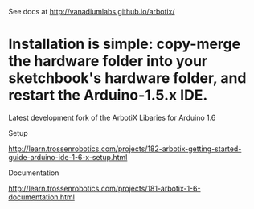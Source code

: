 See docs at http://vanadiumlabs.github.io/arbotix/

Installation is simple: copy-merge the hardware folder into your sketchbook's hardware folder, and restart the Arduino-1.5.x IDE.
=======
Latest development fork of the ArbotiX Libaries for Arduino 1.6

Setup

http://learn.trossenrobotics.com/projects/182-arbotix-getting-started-guide-arduino-ide-1-6-x-setup.html


Documentation

http://learn.trossenrobotics.com/projects/181-arbotix-1-6-documentation.html
